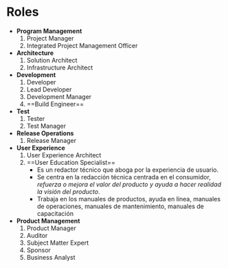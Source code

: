 # Roles
- **Program Management**
	1. Project Manager
	2. Integrated Project Management Officer
- **Architecture**
	1. Solution Architect
	2. Infrastructure Architect
- **Development**
	1. Developer
	2. Lead Developer
	3. Development Manager
	4. ==Build Engineer==
- **Test**
	1. Tester
	2. Test Manager
- **Release Operations**
	1. Release Manager
- **User Experience**
	1. User Experience Architect
	2. ==User Education Specialist==
		- Es un redactor técnico que aboga por la experiencia de usuario.
		- Se centra en la redacción técnica centrada en el consumidor, *refuerza o mejora el valor del producto y ayuda a hacer realidad la visión del producto*.
		- Trabaja en los manuales de productos, ayuda en línea, manuales de operaciones, manuales de mantenimiento, manuales de capacitación
- **Product Management**
	1. Product Manager
	2. Auditor
	3. Subject Matter Expert
	4. Sponsor
	5. Business Analyst

